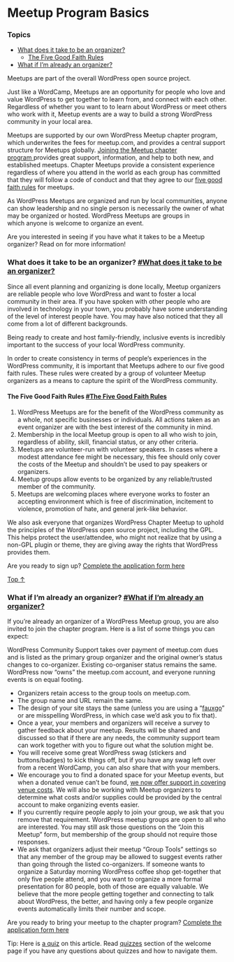 Meetup Program Basics
=====================

### Topics

*   [What does it take to be an organizer?](#what-does-it-take-to-be-an-organizer)
    *   [The Five Good Faith Rules](#the-five-good-faith-rules)
*   [What if I’m already an organizer?](#what-if-i%e2%80%99m-already-an-organizer)

Meetups are part of the overall WordPress open source project.

Just like a WordCamp, Meetups are an opportunity for people who love and value WordPress to get together to learn from, and connect with each other. Regardless of whether you want to to learn about WordPress or meet others who work with it, Meetup events are a way to build a strong WordPress community in your local area.

Meetups are supported by our own WordPress Meetup chapter program, which underwrites the fees for meetup.com, and provides a central support structure for Meetups globally. [Joining the Meetup chapter program ](https://make.wordpress.org/community/handbook/meetup-organizer/getting-started/interest-form/)provides great support, information, and help to both new, and established meetups. Chapter Meetups provide a consistent experience regardless of where you attend in the world as each group has committed that they will follow a code of conduct and that they agree to our [five good faith rules](https://make.wordpress.org/community/handbook/meetup-organizer/meetup-program-basics/#the-five-good-faith-rules) for meetups.

As WordPress Meetups are organized and run by local communities, anyone can show leadership and no single person is necessarily the owner of what may be organized or hosted. WordPress Meetups are groups in which anyone is welcome to organize an event.

Are you interested in seeing if you have what it takes to be a Meetup organizer? Read on for more information!

### What does it take to be an organizer? [#What does it take to be an organizer?](#what-does-it-take-to-be-an-organizer)

Since all event planning and organizing is done locally, Meetup organizers are reliable people who love WordPress and want to foster a local community in their area. If you have spoken with other people who are involved in technology in your town, you probably have some understanding of the level of interest people have. You may have also noticed that they all come from a lot of different backgrounds.

Being ready to create and host family-friendly, inclusive events is incredibly important to the success of your local WordPress community.

In order to create consistency in terms of people’s experiences in the WordPress community, it is important that Meetups adhere to our five good faith rules. These rules were created by a group of volunteer Meetup organizers as a means to capture the spirit of the WordPress community.

#### The Five Good Faith Rules [#The Five Good Faith Rules](#the-five-good-faith-rules)

1.  WordPress Meetups are for the benefit of the WordPress community as a whole, not specific businesses or individuals. All actions taken as an event organizer are with the best interest of the community in mind.
2.  Membership in the local Meetup group is open to all who wish to join, regardless of ability, skill, financial status, or any other criteria.
3.  Meetups are volunteer-run with volunteer speakers. In cases where a modest attendance fee might be necessary, this fee should only cover the costs of the Meetup and shouldn’t be used to pay speakers or organizers.
4.  Meetup groups allow events to be organized by any reliable/trusted member of the community.
5.  Meetups are welcoming places where everyone works to foster an accepting environment which is free of discrimination, incitement to violence, promotion of hate, and general jerk-like behavior.

We also ask everyone that organizes WordPress Chapter Meetup to uphold the principles of the WordPress open source project, including the GPL. This helps protect the user/attendee, who might not realize that by using a non-GPL plugin or theme, they are giving away the rights that WordPress provides them.

Are you ready to sign up? [Complete the application form here](https://make.wordpress.org/community/handbook/meetup-organizer/getting-started/interest-form/)

[Top ↑](#top)

### What if I’m already an organizer? [#What if I’m already an organizer?](#what-if-i%e2%80%99m-already-an-organizer)

If you’re already an organizer of a WordPress Meetup group, you are also invited to join the chapter program. Here is a list of some things you can expect:

WordPress Community Support takes over payment of meetup.com dues and is listed as the primary group organizer and the original owner’s status changes to co-organizer. Existing co-organiser status remains the same. WordPress now “owns” the meetup.com account, and everyone running events is on equal footing.

*   Organizers retain access to the group tools on meetup.com.
*   The group name and URL remain the same.
*   The design of your site stays the same (unless you are using a “[fauxgo](https://wordpress.org/about/logos/)” or are misspelling WordPress, in which case we’d ask you to fix that).
*   Once a year, your members and organizers will receive a survey to gather feedback about your meetup. Results will be shared and discussed so that if there are any needs, the community support team can work together with you to figure out what the solution might be.
*   You will receive some great WordPress swag (stickers and buttons/badges) to kick things off, but if you have any swag left over from a recent WordCamp, you can also share that with your members.
*   We encourage you to find a donated space for your Meetup events, but when a donated venue can’t be found, [we now offer support in covering venue costs](https://make.wordpress.org/community/handbook/meetup-organizer/getting-started/venue-approval/). We will also be working with Meetup organizers to determine what costs and/or supplies could be provided by the central account to make organizing events easier.
*   If you currently require people apply to join your group, we ask that you remove that requirement. WordPress meetup groups are open to all who are interested. You may still ask those questions on the “Join this Meetup” form, but membership of the group should not require those responses.
*   We ask that organizers adjust their meetup “Group Tools” settings so that any member of the group may be allowed to suggest events rather than going through the listed co-organizers. If someone wants to organize a Saturday morning WordPress coffee shop get-together that only five people attend, and you want to organize a more formal presentation for 80 people, both of those are equally valuable. We believe that the more people getting together and connecting to talk about WordPress, the better, and having only a few people organize events automatically limits their number and scope.

Are you ready to bring your meetup to the chapter program? [Complete the application form here](https://make.wordpress.org/community/handbook/meetup-organizer/getting-started/interest-form/)

Tip: Here is [a quiz](https://community-self-training.mystagingwebsite.com/quiz/meetup-program-basics-2/) on this article. Read [quizzes](https://make.wordpress.org/community/handbook/meetup-organizer/welcome/#quizzes) section of the welcome page if you have any questions about quizzes and how to navigate them.
